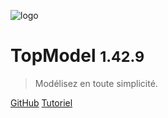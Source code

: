 ![logo](./media/IconDark.svg)

# TopModel <small>1.42.9</small>

> Modélisez en toute simplicité.

[GitHub](https://github.com/klee-contrib/topmodel)
[Tutoriel](/getting-started/00_getting_started.md)

